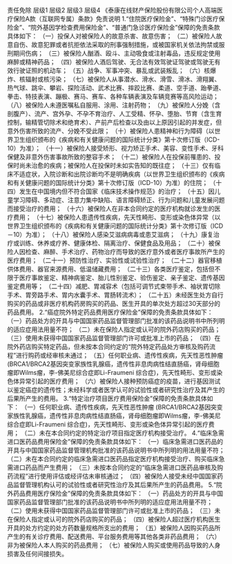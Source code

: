 责任免除
	层级1	层级2	层级3	层级4
	《泰康在线财产保险股份有限公司个人高端医疗保险A款（互联网专属）条款》免责说明
				1.“住院医疗保险金”、“特殊门诊医疗保险金”、“院外基因学检查费用保险金”、“普通门急诊医疗保险金”保障的免责条款具体如下：
			（一）投保人对被保险人的故意杀害、故意伤害；
			（二）被保险人故意自伤、故意犯罪或者抗拒依法采取的刑事强制措施，或被国家机关依法拘禁或服刑期间伤病；
			（三）被保险人酗酒、殴斗、主动吸食或注射毒品，违反规定使用麻醉或精神药品；
			（四）被保险人酒后驾驶、无合法有效驾驶证驾驶或驾驶无有效行驶证照的机动车；
			（五）战争、军事冲突、暴乱或武装叛乱；
			（六）核爆炸、核辐射或核污染；
			（七）被保险人从事潜水、滑水、滑雪、滑冰、滑翔翼、热气球、跳伞、攀岩、探险活动、武术比赛、摔跤比赛、柔道、空手道、跆拳道、拳击、特技表演、蹦极、赛马、赛车、各种车辆表演及车辆竞赛等高风险运动；
			（八）被保险人未遵医嘱私自服用、涂用、注射药物；
			（九）被保险人分娩（含剖腹产）、流产、宫外孕、不孕不育治疗、人工受精、怀孕、堕胎、节育（含生育控制，输精管切除术和绝育术）、产前产后检查以及由以上原因引起的并发症，但意外伤害所致的流产、分娩不受此限；
			（十）被保险人患精神和行为障碍（以世界卫生组织颁布的《疾病和有关健康问题的国际统计分类》第十次修订版（ICD-10）为准）；
			（十一）被保险人接受矫形、视力矫正手术、美容、变性手术、牙科保健及非意外伤害事故所致的整容手术；
			（十二）被保险人在投保前罹患的、投保时尚未治愈的疾病；被保险人在投保时未如实告知的既往症；
			（十三）仅有临床不适症状，入院诊断和出院诊断均不是明确疾病（以世界卫生组织颁布的《疾病和有关健康问题的国际统计分类》第十次修订版（ICD-10）为准）的住院；
			（十四）发生在中国境内但不符合国家《临床技术操作规范》的治疗；
			（十五）因儿童学习障碍、多动症、注意力集中缺陷、语言障碍矫正、行为问题和儿童发展问题而接受治疗的费用；
			（十六）被保险人在非本合同约定的医疗机构就诊发生的医疗费用；
			（十七）被保险人患遗传性疾病，先天性畸形、变形或染色体异常（以世界卫生组织颁布的《疾病和有关健康问题的国际统计分类》第十次修订版（ICD－10）为准）；
			（十八）被保险人感染艾滋病病毒或患艾滋病；
			（十九）康复治疗或训练、休养或疗养、健康体检、隔离治疗、保健食品及用品；
			（二十）被保险人因检查、麻醉、手术治疗、药物治疗而导致的医疗意外或者医疗事故所产生的医疗费用；
			（二十一）预防性治疗、实验性或试验性治疗；
			（二十二）器官移植供体费用、器官来源费用、低温储藏费用；
			（二十三）各类医疗鉴定，包括但不限于医疗事故鉴定、精神病鉴定、胎儿性别鉴定、验伤鉴定、亲子鉴定、遗传基因鉴定费用等；
			（二十四）减肥、胃减容术（包括可调节式束带手术、袖状胃切除手术、胃旁路手术、胃内水囊手术、胃肠转流术）；
			（二十五）未经医生处方自行购买的药品或非医疗机构药房购买的药品、医生开具的单次处方超过30天部分的药品费用。
		2.“癌症院外特定药品费用医疗保险金”保障的免责条款具体如下：
			（一）药品处方的开具与中国国家药品监督管理部门批准的该药品说明书中所列明的适应症用法用量不符；
			（二）未在保险人指定或认可的院外药店购买的药品；
			（三）使用未获得中国国家药品监督管理部门许可或批准上市的药品；
			（四）在院外药店购买特定药品，但未按本合同约定的“院外特定药品处方审核及购药流程”进行购药或经审核未通过；
			（五）任何职业病、遗传性疾病，先天性恶性肿瘤 (BRCA1/BRCA2基因突变家族性乳腺癌，遗传性非息肉病性结直肠癌，肾母细胞瘤即Wilms瘤，李-佛美尼综合症即Li-Fraumeni 综合症)，先天性畸形、变形或染色体异常引起的医疗费用；
			（六）被保险人接种预防癌症的疫苗，进行基因测试以鉴定癌症的遗传性；未经科学或者医学认可的试验性或者研究性治疗及其产生的后果所产生的费用。
		3.“特定治疗项目医疗费用保险金”保障的免责条款具体如下：
			（一）任何职业病、遗传性疾病，先天性恶性肿瘤 (BRCA1/BRCA2基因突变家族性乳腺癌，遗传性非息肉病性结直肠癌，肾母细胞瘤即Wilms瘤，李-佛美尼综合症即Li-Fraumeni 综合症)，先天性畸形、变形或染色体异常引起的医疗费用；
			（二）未在本合同约定的特定治疗项目指定医疗机构接受治疗。
		4.“临床急需进口医药品费用保险金”保障的免责条款具体如下：
			（一）临床急需进口医药品的开具与中国国家药品监督管理机构批准的该药品说明书中所列明的用法用量不符；
			（二）未在本合同约定的临床急需进口医药品指定医疗机构接受治疗、购买临床急需进口药品而产生费用；
			（三）未按本合同约定的“临床急需进口医药品审核及购药流程”进行使用评估或经评估未审核通过；
			（四）被保险人接受未经中国国家药品监督管理机构认可的试验性或者研究性治疗及其后果所产生的药品费用。
		5.“院外药品费用医疗保险金”保障的免责条款具体如下：
			（一）药品处方的开具与中国国家药品监督管理部门批准的该药品说明书中所列明的适应症用法用量不符；
			（二）使用未获得中国国家药品监督管理部门许可或批准上市的药品；
			（三）未在保险人指定或认可的院外药店购买的药品；
			（四）被保险人超过医疗机构医生开具的处方约定的处方药数量规格所支出的费用；
			（五）被保险人因购买药品所产生的有关诊疗费用、配送费用、平台服务费用等其他各类非药品费用；
			（六）非为被保险人本人购买的药品费用；
			（七）被保险人购买或使用药品导致的人身损害及任何间接损失。


